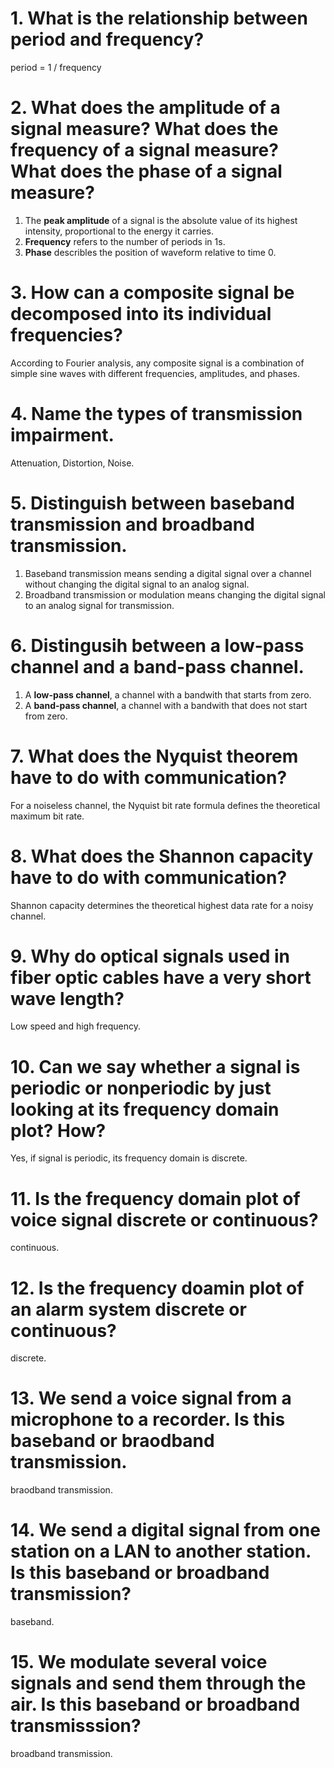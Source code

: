 # 1. What is the relationship between period and frequency?
period = 1 / frequency

# 2. What does the amplitude of a signal measure? What does the frequency of a signal measure? What does the phase of a signal measure?
1. The **peak amplitude** of a signal is the absolute value of its highest intensity, proportional to the energy it carries.
2. **Frequency** refers to the number of periods in 1s.
3. **Phase** describles the position of waveform relative to time 0.

# 3. How can a composite signal be decomposed into its individual frequencies?
According to Fourier analysis, any composite signal is a combination of simple sine waves with different frequencies, amplitudes, and phases.

# 4. Name the types of transmission impairment.
Attenuation, Distortion, Noise.

# 5. Distinguish between baseband transmission and broadband transmission.
1. Baseband transmission means sending a digital signal over a channel without changing the digital signal to an analog signal.
2. Broadband transmission or modulation means changing the digital signal to an analog signal for transmission.

# 6. Distingusih between a low-pass channel and a band-pass channel.
1. A **low-pass channel**, a channel with a bandwith that starts from zero.
2. A **band-pass channel**, a channel with a bandwith that does not start from zero.

# 7. What does the Nyquist theorem have to do with communication?
For a noiseless channel, the Nyquist bit rate formula defines the theoretical maximum bit rate.

# 8. What does the Shannon capacity have to do with communication?
Shannon capacity determines the theoretical highest data rate for a noisy channel.

# 9. Why do optical signals used in fiber optic cables have a very short wave length?
Low speed and high frequency.

# 10. Can we say whether a signal is periodic or nonperiodic by just looking at its frequency domain plot? How?
Yes, if signal is periodic, its frequency domain is discrete.

# 11. Is the frequency domain plot of voice signal discrete or continuous?
continuous.

# 12. Is the frequency doamin plot of an alarm system discrete or continuous?
discrete.

# 13. We send a voice signal from a microphone to a recorder. Is this baseband or braodband transmission.
braodband transmission.

# 14. We send a digital signal from one station on a LAN to another station. Is this baseband or broadband transmission?
baseband.

# 15. We modulate several voice signals and send them through the air. Is this baseband or broadband transmisssion?
broadband transmission.

